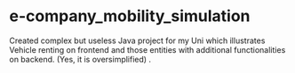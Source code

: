 # e-company_mobility_simulation
Created complex but useless Java project for my Uni which illustrates Vehicle renting on frontend and those entities with additional functionalities on backend. (Yes, it is oversimplified) .
